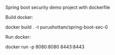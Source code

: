 Spring boot security demo project with dockerfile

Build docker:

docker build . -t purushottam/spring-boot-sec-0

Run docker:

docker run -p 8080:8080 8443:8443 <containerID> 
